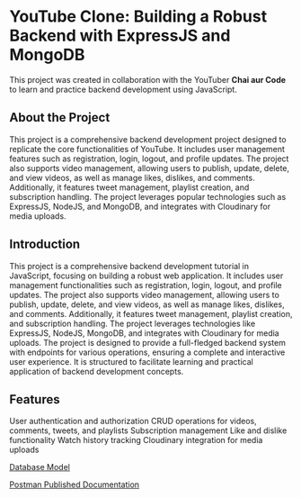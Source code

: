 # YouTube Clone: Building a Robust Backend with ExpressJS and MongoDB

This project was created in collaboration with the YouTuber **Chai aur Code** to learn and practice backend development using JavaScript.

## About the Project

This project is a comprehensive backend development project designed to replicate the core functionalities of YouTube. It includes user management features such as registration, login, logout, and profile updates. The project also supports video management, allowing users to publish, update, delete, and view videos, as well as manage likes, dislikes, and comments. Additionally, it features tweet management, playlist creation, and subscription handling. 
The project leverages popular technologies such as ExpressJS, NodeJS, and MongoDB, and integrates with Cloudinary for media uploads.


## Introduction
This project is a comprehensive backend development tutorial in JavaScript, focusing on building a robust web application. It includes user management functionalities such as registration, login, logout, and profile updates. The project also supports video management, allowing users to publish, update, delete, and view videos, as well as manage likes, dislikes, and comments. Additionally, it features tweet management, playlist creation, and subscription handling. The project leverages technologies like ExpressJS, NodeJS, MongoDB, and integrates with Cloudinary for media uploads. The project is designed to provide a full-fledged backend system with endpoints for various operations, ensuring a complete and interactive user experience. It is structured to facilitate learning and practical application of backend development concepts.

## Features
User authentication and authorization
CRUD operations for videos, comments, tweets, and playlists
Subscription management
Like and dislike functionality
Watch history tracking
Cloudinary integration for media uploads

[Database Model](https://app.eraser.io/workspace/YtPqZ1VogxGy1jzIDkzj)

[Postman Published Documentation](https://documenter.getpostman.com/view/22110498/2sAYBREYyb)
